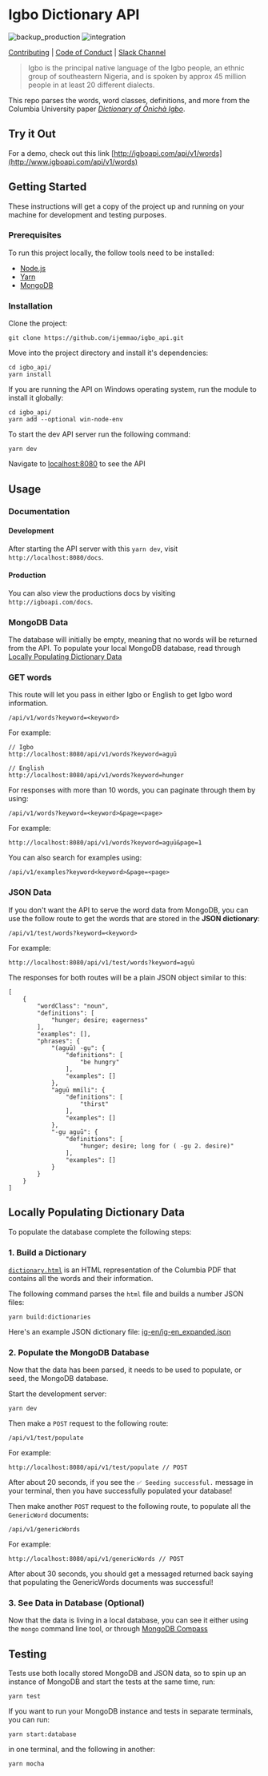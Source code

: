 # Igbo Dictionary API
![backup_production](https://github.com/ijemmao/igbo_api/workflows/backup_production/badge.svg?event=schedule)
![integration](https://github.com/ijemmao/igbo_api/workflows/integration/badge.svg)

[Contributing](./.github/CONTRIBUTING.md) | [Code of Conduct](./.github/CODE_OF_CONDUCT.md) | [Slack Channel](https://igboapi.slack.com)

> Igbo is the principal native language of the Igbo people, an ethnic group of southeastern Nigeria, and is spoken by approx 45 million people in at least 20 different dialects.

This repo parses the words, word classes, definitions, and more from the Columbia University paper [*Dictionary of Ònìchà Igbo*](http://www.columbia.edu/itc/mealac/pritchett/00fwp/igbo/IGBO%20Dictionary.pdf).

## Try it Out
For a demo, check out this link [http://igboapi.com/api/v1/words](http://www.igboapi.com/api/v1/words)

## Getting Started

These instructions will get a copy of the project up and running on your machine for development and testing purposes.

### Prerequisites

To run this project locally, the follow tools need to be installed:

* [Node.js](https://nodejs.org/en/download/)
* [Yarn](https://classic.yarnpkg.com/en/docs/install)
* [MongoDB](https://docs.mongodb.com/manual/administration/install-community/)

### Installation

Clone the project:

```
git clone https://github.com/ijemmao/igbo_api.git
```

Move into the project directory and install it's dependencies:

```
cd igbo_api/
yarn install
```

If you are running the API on Windows operating system, run the module to install it globally:

```
cd igbo_api/                   
yarn add --optional win-node-env
```

To start the dev API server run the following command:

```
yarn dev
```

Navigate to [localhost:8080](http://localhost:8080/) to see the API

## Usage

### Documentation

#### Development
After starting the API server with this `yarn dev`, visit `http://localhost:8080/docs`.

#### Production
You can also view the productions docs by visiting `http://igboapi.com/docs`.

### MongoDB Data

The database will initially be empty, meaning that no words will be returned from the API. To populate your local MongoDB database, read through [Locally Populating Dictionary Data](#populating-data)

### GET words

This route will let you pass in either Igbo or English to get Igbo word information.

```
/api/v1/words?keyword=<keyword>
```

For example:

```
// Igbo
http://localhost:8080/api/v1/words?keyword=agụū

// English
http://localhost:8080/api/v1/words?keyword=hunger
```

For responses with more than 10 words, you can paginate through them by using:

```
/api/v1/words?keyword=<keyword>&page=<page>
```

For example:

```
http://localhost:8080/api/v1/words?keyword=agụū&page=1
```

You can also search for examples using:

```
/api/v1/examples?keyword<keyword>&page=<page>
```

### JSON Data

If you don't want the API to serve the word data from MongoDB, you can use the follow route to get the words that are stored in the **JSON dictionary**:

```
/api/v1/test/words?keyword=<keyword>
```

For example:

```
http://localhost:8080/api/v1/test/words?keyword=agụū
```

The responses for both routes will be a plain JSON object similar to this:

```
[
    {
        "wordClass": "noun",
        "definitions": [
            "hunger; desire; eagerness"
        ],
        "examples": [],
        "phrases": {
            "(agụū) -gụ": {
                "definitions": [
                    "be hungry"
                ],
                "examples": []
            },
            "agụū mmīli": {
                "definitions": [
                    "thirst"
                ],
                "examples": []
            },
            "-gụ agụū": {
                "definitions": [
                    "hunger; desire; long for ( -gụ 2. desire)"
                ],
                "examples": []
            }
        }
    }
]
```

<h2 id="populating-data">Locally Populating Dictionary Data</h2>

To populate the database complete the following steps:

### 1. Build a Dictionary

[`dictionary.html`](./src/dictionaries/html/dictionary.html) is an HTML representation of the Columbia PDF that contains all the words and their information.

The following command parses the `html` file and builds a number JSON files:

```
yarn build:dictionaries
```

Here's an example JSON dictionary file: [ig-en/ig-en_expanded.json](./src/dictionaries/ig-en/ig-en_expanded.json)

### 2. Populate the MongoDB Database

Now that the data has been parsed, it needs to be used to populate, or seed, the MongoDB database.

Start the development server:

```
yarn dev
```

Then make a `POST` request to the following route:

```
/api/v1/test/populate
```

For example:

```
http://localhost:8080/api/v1/test/populate // POST
```

After about 20 seconds, if you see the `✅ Seeding successful.` message in your terminal, then you have successfully populated your database!

Then make another `POST` request to the following route, to populate all the `GenericWord` documents:

```
/api/v1/genericWords
```

For example:

```
http://localhost:8080/api/v1/genericWords // POST
```

After about 30 seconds, you should get a messaged returned back saying that populating the GenericWords documents was successful!

### 3. See Data in Database (Optional)

Now that the data is living in a local database, you can see it either using the `mongo` command line tool, or through [MongoDB Compass](https://www.mongodb.com/try/download/compass)

## Testing

Tests use both locally stored MongoDB and JSON data, so to spin up an instance of MongoDB and start the tests at the same time, run:

```
yarn test
```

If you want to run your MongoDB instance and tests in separate terminals, you can run:

```
yarn start:database
```

in one terminal, and the following in another:

```
yarn mocha
```
